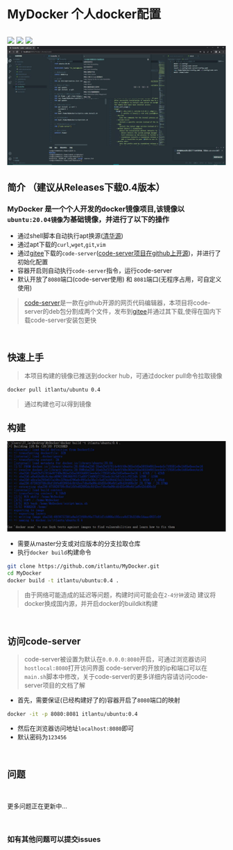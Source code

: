 # MyDocker  个人docker配置

<img src="https://img.shields.io/badge/docker-ubuntu:20.04-orange"> <img src="https://img.shields.io/badge/laster-0.4-blue"> 
<img src="https://img.shields.io/badge/codeServer-4.7-red">
<img src="https://github.com/itlantu/MyDocker/blob/img/1.jpg?raw=true">
-------------


## 简介 （建议从Releases下载0.4版本）

### MyDocker 是一个个人开发的docker镜像项目,该镜像以`ubuntu:20.04镜像`为基础镜像，并进行了以下的操作

* 通过shell脚本自动执行apt换源([清华源](https://mirrors.tuna.tsinghua.edu.cn/))
* 通过apt下载的`curl`,`wget`,`git`,`vim` 
* 通过[gitee](https://gitee.com/itlantu/MyDocker/releases/tag/4.7)下载的`code-server`([code-server项目在github上开源](https://github.com/coder/code-server))，并进行了初始化配置
* 容器开启则自动执行`code-server`指令，运行code-server
* 默认开放了`8080`端口(code-server使用) 和 `8081`端口(无程序占用，可自定义使用)

> [code-server](https://github.com/coder/code-server)是一款在github开源的网页代码编辑器，本项目将code-server的deb包分割成两个文件，发布到[gitee](https://gitee.com/itlantu/MyDocker/releases/tag/4.7)并通过其下载,使得在国内下载code-server安装包更快

<br>

## 快速上手 

> 本项目构建的镜像已推送到docker hub，可通过docker pull命令拉取镜像

```sh
docker pull itlantu/ubuntu 0.4
```

> 通过构建也可以得到镜像



## 构建

![](https://github.com/itlantu/MyDocker/blob/img/ver0.4build.jpg?raw=true)

* 需要从master分支或对应版本的分支拉取仓库
* 执行`docker build`构建命令

```sh
git clone https://github.com/itlantu/MyDocker.git
cd MyDocker
docker build -t itlantu/ubuntu:0.4 .
```
> 由于网络可能造成的延迟等问题，构建时间可能会在`2-4分钟`波动
> 建议将docker换成国内源，并开启docker的buildkit构建

<br>

## 访问code-server 
> code-server被设置为默认在`0.0.0.0:8080`开启，可通过浏览器访问`hostlocal:8080`打开访问界面
>code-server的开放的ip和端口可以在`main.sh`脚本中修改，关于code-server的更多详细内容请访问code-server项目的文档了解

* 首先，需要保证(已经构建好了的)容器开启了`8080`端口的映射

```sh
docker -it -p 8080:8081 itlantu/ubuntu:0.4
```

* 然后在浏览器访问地址`localhost:8080`即可
* 默认密码为`123456`

<br>

## 问题

<br>

 更多问题正在更新中...

<br>

### 如有其他问题可以提交issues
